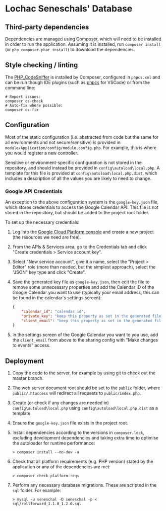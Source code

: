 # Lochac Seneschals' Database

## Third-party dependencies

Dependencies are managed using [Composer](https://getcomposer.org), which will need to be installed in order to run the application. Assuming it is installed, run `composer install` (or `php composer.phar install`) to download the dependencies.

## Style checking / linting

The [PHP_CodeSniffer](https://github.com/squizlabs/PHP_CodeSniffer) is installed by Composer, configured in `phpcs.xml` and can be run though IDE plugins (such as [phpcs](https://marketplace.visualstudio.com/items?itemName=ikappas.phpcs) for VSCode) or from the command line:

```
# Report issues:
composer cs-check
# Auto-fix where possible:
composer cs-fix
```

## Configuration

Most of the static configuration (i.e. abstracted from code but the same for all environments and not secure/sensitive) is provided in `module/Application/config/module.config.php`.
For example, this is where you would register a new controller.

Sensitive or environment-specific configuration is not stored in the repository, and should instead be provided in `config\autoload\local.php`.
A template for this file is provided at `config\autoload\local.php.dist`, which includes a description of all the values you are likely to need to change.

### Google API Credentials

An exception to the above configuration system is the `google-key.json` file, which stores credentials to access the Google Calendar API. This file is not stored in the repository, but should be added to the project root folder.

To set up the necessary credentials:

1. Log into the [Google Cloud Platform console](https://console.developers.google.com) and create a new project (the resources we need are free).
1. From the APIs & Services area, go to the Credentials tab and click "Create credentials > Service account key".
1. Select "New service account", give it a name, select the "Project > Editor" role (more than needed, but the simplest approach), select the "JSON" key type and click "Create".
1. Save the generated key file as `google-key.json`, then edit the file to remove some unnecessary properties and add the Calendar ID of the Google Calendar you want to use (typically your email address, this can be found in the calendar's settings screen):

    ```json
    {
        "calendar_id": "calendar id",
        "private_key": "keep this property as set in the generated file",
        "client_email": "keep this property as set in the generated file"
    }
    ```

1. In the settings screen of the Google Calendar you want to you use, add the `client_email` from above to the sharing config with "Make changes to events" access.

## Deployment

1. Copy the code to the server, for example by using git to check out the master branch.
1. The web server document root should be set to the `public` folder, where `public/.htaccess` will redirect all requests to `public/index.php`.
1. Create (or check if any changes are needed in) `config\autoload\local.php` using `config\autoload\local.php.dist` as a template.
1. Ensure the `google-key.json` file exists in the project root.
1. Install dependencies according to the versions in `composer.lock`, excluding development dependencies and taking extra time to optimise the autoloader for runtime performance:

    ```
    > composer install --no-dev -a
    ```

1. Check that all platform requirements (e.g. PHP version) stated by the application or any of the dependencies are met:

    ```
    > composer check-platform-reqs
    ```

1. Perform any necessary database migrations. These are scripted in the `sql` folder. For example:

    ```
    > mysql -u seneschal -D seneschal -p < sql/rollforward_1.1.0_1.2.0.sql
    ```
